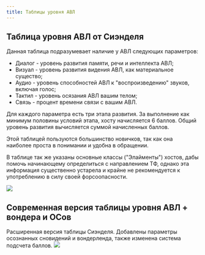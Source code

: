 ```yaml
---
title: Таблицы уровня АВЛ 
---
```


## Таблица уровня АВЛ от Сиэнделя

Данная таблица подразумевает наличие у АВЛ следующих параметров:
  * Диалог - уровень развития памяти, речи и интеллекта АВЛ;
  * Визуал - уровень развития видения АВЛ, как материальное существо;
  * Аудио - уровень способностей АВЛ к "воспроизведению" звуков, включая голос;
  * Тактил - уровень осязания АВЛ вашим телом;
  * Связь - процент времени связи с вашим АВЛ.

Для каждого параметра есть три этапа развития. За выполнение как минимум половины условий этапа, хосту начисляется 6 баллов. Общий уровень развития вычисляется суммой начисленных баллов.

Этой таблицей пользуются большинство новичков, так как она наиболее проста в понимании и удобна в обращении.

В таблице так же указаны основные классы ("Элайменты") хостов, дабы помочь начинающему определиться с направлением ТФ, однако эта информация существенно устарела и крайне не рекомендуется к употреблению в силу своей форсоопасности.

![](siendel-table-1.jpg)

## Современная версия таблицы уровня АВЛ + вондера и ОСов

Расширенная версия таблицы Сиэнделя. Добавлены параметры осознанных сновидений и вондерленда, также изменена система подсчета баллов.
![](siendel-table-2.png)

